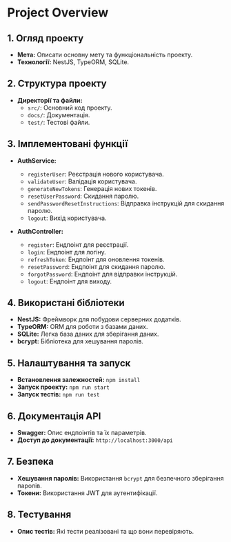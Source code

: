 # Project Overview

## 1. Огляд проекту
- **Мета:** Описати основну мету та функціональність проекту.
- **Технології:** NestJS, TypeORM, SQLite.

## 2. Структура проекту
- **Директорії та файли:**
  - `src/`: Основний код проекту.
  - `docs/`: Документація.
  - `test/`: Тестові файли.

## 3. Імплементовані функції
- **AuthService:**
  - `registerUser`: Реєстрація нового користувача.
  - `validateUser`: Валідація користувача.
  - `generateNewTokens`: Генерація нових токенів.
  - `resetUserPassword`: Скидання паролю.
  - `sendPasswordResetInstructions`: Відправка інструкцій для скидання паролю.
  - `logout`: Вихід користувача.

- **AuthController:**
  - `register`: Ендпоінт для реєстрації.
  - `login`: Ендпоінт для логіну.
  - `refreshToken`: Ендпоінт для оновлення токенів.
  - `resetPassword`: Ендпоінт для скидання паролю.
  - `forgotPassword`: Ендпоінт для відправки інструкцій.
  - `logout`: Ендпоінт для виходу.

## 4. Використані бібліотеки
- **NestJS:** Фреймворк для побудови серверних додатків.
- **TypeORM:** ORM для роботи з базами даних.
- **SQLite:** Легка база даних для зберігання даних.
- **bcrypt:** Бібліотека для хешування паролів.

## 5. Налаштування та запуск
- **Встановлення залежностей:** `npm install`
- **Запуск проекту:** `npm run start`
- **Запуск тестів:** `npm run test`

## 6. Документація API
- **Swagger:** Опис ендпоінтів та їх параметрів.
- **Доступ до документації:** `http://localhost:3000/api`

## 7. Безпека
- **Хешування паролів:** Використання `bcrypt` для безпечного зберігання паролів.
- **Токени:** Використання JWT для аутентифікації.

## 8. Тестування
- **Опис тестів:** Які тести реалізовані та що вони перевіряють. 